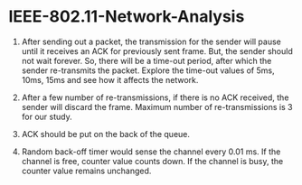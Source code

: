 # IEEE-802.11-Network-Analysis

1. After sending out a packet, the transmission for the sender will pause until it receives an ACK for previously sent frame. But, the sender should not wait forever. So, there will be a time-out period, after which the sender re-transmits the packet. Explore the time-out values of 5ms, 10ms, 15ms and see how it affects the network.

2. After a few number of re-transmissions, if there is no ACK received, the sender will discard the frame. Maximum number of re-transmissions is 3 for our study.

3. ACK should be put on the back of the queue.

4. Random back-off timer would sense the channel every 0.01 ms. If the channel is free, counter value counts down. If the channel is busy, the counter value remains unchanged.
